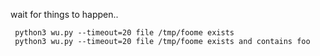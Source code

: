 wait for things to happen..

```
 python3 wu.py --timeout=20 file /tmp/foome exists
 python3 wu.py --timeout=20 file /tmp/foome exists and contains foo
```
